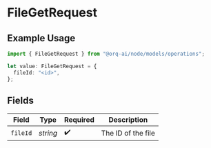 # FileGetRequest

## Example Usage

```typescript
import { FileGetRequest } from "@orq-ai/node/models/operations";

let value: FileGetRequest = {
  fileId: "<id>",
};
```

## Fields

| Field              | Type               | Required           | Description        |
| ------------------ | ------------------ | ------------------ | ------------------ |
| `fileId`           | *string*           | :heavy_check_mark: | The ID of the file |